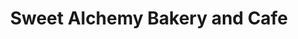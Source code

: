 ---
title: "Sweet Alchemy Bakery and Cafe"
url: /essex-junction/sweet-alchemy-bakery-and-cafe/
shop: bakery
---